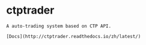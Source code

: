 # ctptrader

    A auto-trading system based on CTP API.

    [Docs](http://ctptrader.readthedocs.io/zh/latest/)
